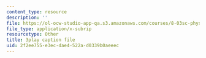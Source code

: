 ```yaml
---
content_type: resource
description: ''
file: https://ol-ocw-studio-app-qa.s3.amazonaws.com/courses/8-03sc-physics-iii-vibrations-and-waves-fall-2016/2f2ee755e3ecdae4522ad0339b0aeeec_b1eKhyC9TTo.srt
file_type: application/x-subrip
resourcetype: Other
title: 3play caption file
uid: 2f2ee755-e3ec-dae4-522a-d0339b0aeeec
---
```

